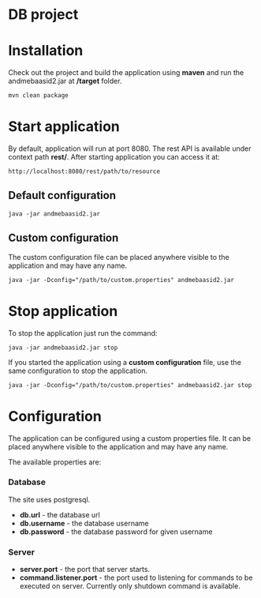 # DB project

# Installation

Check out the project and build the application using **maven** and run the andmebaasid2.jar at **/target** folder.

	mvn clean package

# Start application

By default, application will run at port 8080. The rest API is available under context path **rest/**. After starting application you can access it at:

	http://localhost:8080/rest/path/to/resource

## Default configuration

	java -jar andmebaasid2.jar
	
## Custom configuration

The custom configuration file can be placed anywhere visible to the application and may have any name.

	java -jar -Dconfig="/path/to/custom.properties" andmebaasid2.jar

# Stop application

To stop the application just run the command:

	java -jar andmebaasid2.jar stop
	
If you started the application using a **custom configuration** file, use the same configuration to stop the application.

	java -jar -Dconfig="/path/to/custom.properties" andmebaasid2.jar stop

# Configuration

The application can be configured using a custom properties file. It can be placed anywhere visible to the application and may have any name.

The available properties are:

### Database

The site uses postgresql.

* **db.url** - the database url
* **db.username** - the database username
* **db.password** - the database password for given username

### Server

* **server.port** - the port that server starts.
* **command.listener.port** - the port used to listening for commands to be executed on server. Currently only shutdown command is available.